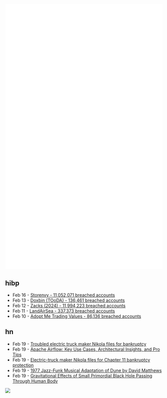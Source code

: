 ![Metrics](https://raw.githubusercontent.com/phixion/phixion/master/metrics.svg)

## hibp

<!--
for https://github.com/phixion/phixion/blob/main/.github/workflows/feeds.yml
-->
<!--START_SECTION:haveibeenpwnd-->
- Feb 16 - [Storenvy - 11,052,071 breached accounts](https://haveibeenpwned.com/PwnedWebsites#Storenvy)
- Feb 13 - [Doxbin (TOoDA) - 136,461 breached accounts](https://haveibeenpwned.com/PwnedWebsites#DoxbinTOoDA)
- Feb 12 - [Zacks (2024) - 11,994,223 breached accounts](https://haveibeenpwned.com/PwnedWebsites#Zacks2024)
- Feb 11 - [LandAirSea - 337,373 breached accounts](https://haveibeenpwned.com/PwnedWebsites#LandAirSea)
- Feb 10 - [Adopt Me Trading Values - 86,136 breached accounts](https://haveibeenpwned.com/PwnedWebsites#AdoptMeTradingValues)
<!--END_SECTION:haveibeenpwnd-->

## hn

<!--
for https://github.com/phixion/phixion/blob/main/.github/workflows/feeds.yml
-->
<!--START_SECTION:hn-->
- Feb 19 - [Troubled electric truck maker Nikola files for bankruptcy](https://techcrunch.com/2025/02/19/troubled-electric-truck-maker-nikola-files-for-bankruptcy/)
- Feb 19 - [Apache Airflow: Key Use Cases, Architectural Insights, and Pro Tips](https://codingcops.com/apache-airflow/)
- Feb 19 - [Electric-truck maker Nikola files for Chapter 11 bankruptcy protection](https://www.cnn.com/2025/02/19/business/ev-nikola-chapter-11-bankruptcy/index.html)
- Feb 19 - [1977 Jazz-Funk Musical Adaptation of Dune by David Matthews](https://www.openculture.com/2025/02/hear-the-jazz-funk-musical-adaptation-of-dune-by-david-matthews-1977.html)
- Feb 19 - [Gravitational Effects of Small Primordial Black Hole Passing Through Human Body](https://arxiv.org/abs/2502.09734)
<!--END_SECTION:hn-->

<!--
for https://yhype.me
-->
![](https://hit.yhype.me/github/profile?user_id=13013670)
